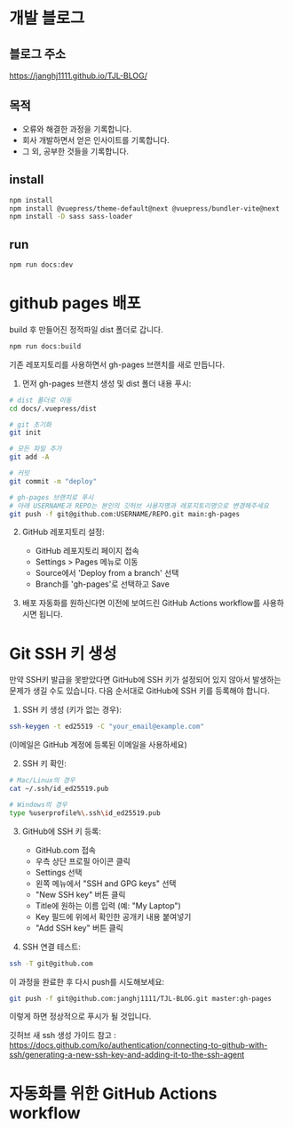 # 개발 블로그

## 블로그 주소

https://janghj1111.github.io/TJL-BLOG/

## 목적

- 오류와 해결한 과정을 기록합니다.
- 회사 개발하면서 얻은 인사이트를 기록합니다.
- 그 외, 공부한 것들을 기록합니다.

## install 

```bash
npm install
npm install @vuepress/theme-default@next @vuepress/bundler-vite@next
npm install -D sass sass-loader
```

## run

```bash
npm run docs:dev
```




# github pages 배포

build 후 만들어진 정적파일 dist 폴더로 갑니다. 

```bash
npm run docs:build
```

기존 레포지토리를 사용하면서 gh-pages 브랜치를 새로 만듭니다.


1. 먼저 gh-pages 브랜치 생성 및 dist 폴더 내용 푸시:
```bash
# dist 폴더로 이동
cd docs/.vuepress/dist

# git 초기화
git init

# 모든 파일 추가
git add -A

# 커밋
git commit -m "deploy"

# gh-pages 브랜치로 푸시
# 아래 USERNAME과 REPO는 본인의 깃허브 사용자명과 레포지토리명으로 변경해주세요
git push -f git@github.com:USERNAME/REPO.git main:gh-pages
```

2. GitHub 레포지토리 설정:
   - GitHub 레포지토리 페이지 접속
   - Settings > Pages 메뉴로 이동
   - Source에서 'Deploy from a branch' 선택
   - Branch를 'gh-pages'로 선택하고 Save

3. 배포 자동화를 원하신다면 이전에 보여드린 GitHub Actions workflow를 사용하시면 됩니다.


# Git SSH 키 생성 

만약 SSH키 발급을 못받았다면 GitHub에 SSH 키가 설정되어 있지 않아서 발생하는 문제가 생길 수도 있습니다.
다음 순서대로 GitHub에 SSH 키를 등록해야 합니다. 

1. SSH 키 생성 (키가 없는 경우):
```bash
ssh-keygen -t ed25519 -C "your_email@example.com"
```
(이메일은 GitHub 계정에 등록된 이메일을 사용하세요)

2. SSH 키 확인:
```bash
# Mac/Linux의 경우
cat ~/.ssh/id_ed25519.pub

# Windows의 경우
type %userprofile%\.ssh\id_ed25519.pub
```

3. GitHub에 SSH 키 등록:
   - GitHub.com 접속
   - 우측 상단 프로필 아이콘 클릭
   - Settings 선택
   - 왼쪽 메뉴에서 "SSH and GPG keys" 선택
   - "New SSH key" 버튼 클릭
   - Title에 원하는 이름 입력 (예: "My Laptop")
   - Key 필드에 위에서 확인한 공개키 내용 붙여넣기
   - "Add SSH key" 버튼 클릭

4. SSH 연결 테스트:
```bash
ssh -T git@github.com
```

이 과정을 완료한 후 다시 push를 시도해보세요:
```bash
git push -f git@github.com:janghj1111/TJL-BLOG.git master:gh-pages
```

이렇게 하면 정상적으로 푸시가 될 것입니다.

깃허브 새 ssh 생성 가이드 참고 : https://docs.github.com/ko/authentication/connecting-to-github-with-ssh/generating-a-new-ssh-key-and-adding-it-to-the-ssh-agent


# 자동화를 위한 GitHub Actions workflow


